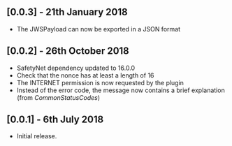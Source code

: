 ## [0.0.3] - 21th January 2018

* The JWSPayload can now be exported in a JSON format

## [0.0.2] - 26th October 2018

* SafetyNet dependency updated to 16.0.0
* Check that the nonce has at least a length of 16
* The INTERNET permission is now requested by the plugin
* Instead of the error code, the message now contains a brief explanation (from _CommonStatusCodes_)

## [0.0.1] - 6th July 2018

* Initial release.
